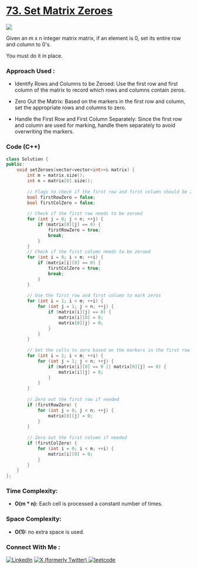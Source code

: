 # [73. Set Matrix Zeroes](https://leetcode.com/problems/set-matrix-zeroes/description/)

![](https://badgen.net/badge/Level/Medium/yellow)

Given an m x n integer matrix matrix, if an element is 0, set its entire row and column to 0's.

You must do it in place.

### Approach Used :

-   Identify Rows and Columns to be Zeroed: Use the first row and first column of the matrix to record which rows and columns contain zeros.

-   Zero Out the Matrix: Based on the markers in the first row and column, set the appropriate rows and columns to zero.

-   Handle the First Row and First Column Separately: Since the first row and column are used for marking, handle them separately to avoid overwriting the markers.

### Code (C++)

```cpp
class Solution {
public:
    void setZeroes(vector<vector<int>>& matrix) {
        int m = matrix.size();
        int n = matrix[0].size();
        
        // Flags to check if the first row and first column should be zeroed
        bool firstRowZero = false;
        bool firstColZero = false;
        
        // Check if the first row needs to be zeroed
        for (int j = 0; j < n; ++j) {
            if (matrix[0][j] == 0) {
                firstRowZero = true;
                break;
            }
        }
        // Check if the first column needs to be zeroed
        for (int i = 0; i < m; ++i) {
            if (matrix[i][0] == 0) {
                firstColZero = true;
                break;
            }
        }
        
        // Use the first row and first column to mark zeros
        for (int i = 1; i < m; ++i) {
            for (int j = 1; j < n; ++j) {
                if (matrix[i][j] == 0) {
                    matrix[i][0] = 0;
                    matrix[0][j] = 0;
                }
            }
        }
        
        // Set the cells to zero based on the markers in the first row and column
        for (int i = 1; i < m; ++i) {
            for (int j = 1; j < n; ++j) {
                if (matrix[i][0] == 0 || matrix[0][j] == 0) {
                    matrix[i][j] = 0;
                }
            }
        }
        
        // Zero out the first row if needed
        if (firstRowZero) {
            for (int j = 0; j < n; ++j) {
                matrix[0][j] = 0;
            }
        }
        
        // Zero out the first column if needed
        if (firstColZero) {
            for (int i = 0; i < m; ++i) {
                matrix[i][0] = 0;
            }
        }
    }
};

```

### Time Complexity:
- **O(m * n):** Each cell is processed a constant number of times.

### Space Complexity:
- **O(1):** no extra space is used.


### Connect With Me : 

<a href="https://www.linkedin.com/in/shivam-ray-b4306524a/" target="_blank"><img src="https://img.shields.io/badge/LinkedIn-0077B5?style=for-the-badge&logo=linkedin&logoColor=white" alt="LinkedIn"></a>
<a href="https://x.com/rai_shivam11/" target="_blank"><img src="https://img.shields.io/badge/Twitter-1DA1F2?style=for-the-badge&logo=twitter&logoColor=white" alt="X (formerly Twitter)">
</a>
<a href="https://leetcode.com/u/shrunited0702/" target="_blank"><img src="https://img.shields.io/badge/LeetCode-000000?style=for-the-badge&logo=LeetCode&logoColor=#d16c06" alt="leetcode">
</a>